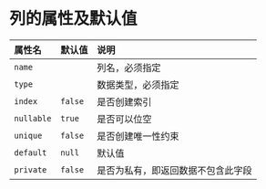 

# 列的属性及默认值
| 属性名      | 默认值  | 说明 |
| :-         |  :-     | :-   |
| `name`     |         |  列名，必须指定  |
| `type`     |         |  数据类型，必须指定 | 
| `index`    | `false` |  是否创建索引 |
| `nullable` | `true`  |  是否可以位空 | 
| `unique`   | `false` |  是否创建唯一性约束 | 
| `default`  | `null`  |  默认值 | 
| `private`  | `false` |  是否为私有，即返回数据不包含此字段 |